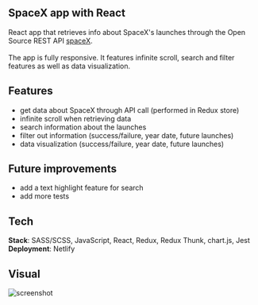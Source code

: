 ## SpaceX app with React

React app that retrieves info about SpaceX's launches through the Open Source REST API [spaceX](https://github.com/r-spacex/SpaceX-API).<br /><br />
The app is fully responsive. It features infinite scroll, search and filter features as well as data visualization.

## Features

- get data about SpaceX through API call (performed in Redux store)
- infinite scroll when retrieving data
- search information about the launches
- filter out information (success/failure, year date, future launches)
- data visualization (success/failure, year date, future launches)

## Future improvements

- add a text highlight feature for search
- add more tests

## Tech

**Stack**: SASS/SCSS, JavaScript, React, Redux, Redux Thunk, chart.js, Jest <br/>
**Deployment**: Netlify

## Visual

![screenshot](screenshot.png)
